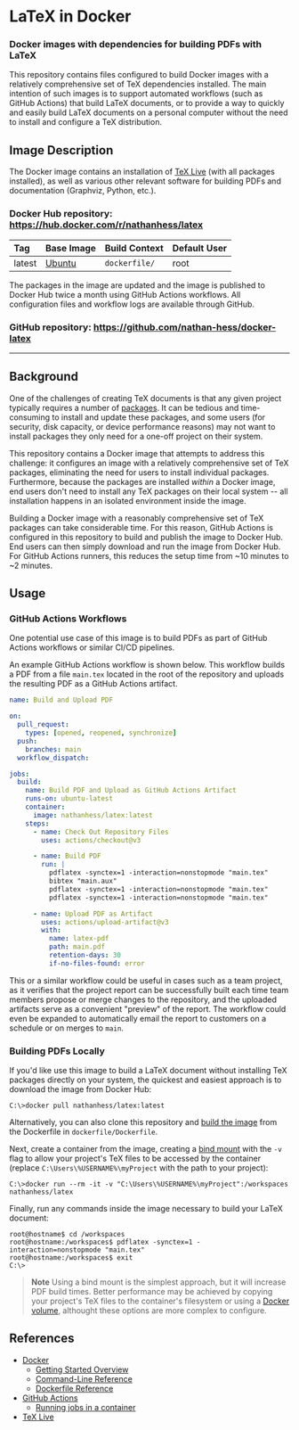 # LaTeX in Docker

### Docker images with dependencies for building PDFs with LaTeX

This repository contains files configured to build Docker images with a relatively comprehensive set of TeX dependencies installed.  The main intention of such images is to support automated workflows (such as GitHub Actions) that build LaTeX documents, or to provide a way to quickly and easily build LaTeX documents on a personal computer without the need to install and configure a TeX distribution.


## Image Description

The Docker image contains an installation of [TeX Live](https://www.tug.org/texlive/) (with all packages installed), as well as various other relevant software for building PDFs and documentation (Graphviz, Python, etc.).

### Docker Hub repository: https://hub.docker.com/r/nathanhess/latex

| Tag    | Base Image                                | Build Context | Default User |  
|:-------|:------------------------------------------|:--------------|:-------------|
| latest | [Ubuntu](https://hub.docker.com/_/ubuntu) | `dockerfile/` | root         |

The packages in the image are updated and the image is published to Docker Hub twice a month using GitHub Actions workflows.  All configuration files and workflow logs are available through GitHub.

### GitHub repository: https://github.com/nathan-hess/docker-latex


---

## Background

One of the challenges of creating TeX documents is that any given project typically requires a number of [packages](https://ctan.org/pkg).  It can be tedious and time-consuming to install and update these packages, and some users (for security, disk capacity, or device performance reasons) may not want to install packages they only need for a one-off project on their system.

This repository contains a Docker image that attempts to address this challenge: it configures an image with a relatively comprehensive set of TeX packages, eliminating the need for users to install individual packages.  Furthermore, because the packages are installed *within* a Docker image, end users don't need to install any TeX packages on their local system -- all installation happens in an isolated environment inside the image.

Building a Docker image with a reasonably comprehensive set of TeX packages can take considerable time.  For this reason, GitHub Actions is configured in this repository to build and publish the image to Docker Hub.  End users can then simply download and run the image from Docker Hub.  For GitHub Actions runners, this reduces the setup time from ~10 minutes to ~2 minutes.


## Usage

### GitHub Actions Workflows

One potential use case of this image is to build PDFs as part of GitHub Actions workflows or similar CI/CD pipelines.

An example GitHub Actions workflow is shown below.  This workflow builds a PDF from a file `main.tex` located in the root of the repository and uploads the resulting PDF as a GitHub Actions artifact.

```yaml
name: Build and Upload PDF

on:
  pull_request:
    types: [opened, reopened, synchronize]
  push:
    branches: main
  workflow_dispatch:

jobs:
  build:
    name: Build PDF and Upload as GitHub Actions Artifact
    runs-on: ubuntu-latest
    container:
      image: nathanhess/latex:latest
    steps:
      - name: Check Out Repository Files
        uses: actions/checkout@v3

      - name: Build PDF
        run: |
          pdflatex -synctex=1 -interaction=nonstopmode "main.tex"
          bibtex "main.aux"
          pdflatex -synctex=1 -interaction=nonstopmode "main.tex"
          pdflatex -synctex=1 -interaction=nonstopmode "main.tex"

      - name: Upload PDF as Artifact
        uses: actions/upload-artifact@v3
        with:
          name: latex-pdf
          path: main.pdf
          retention-days: 30
          if-no-files-found: error
```

This or a similar workflow could be useful in cases such as a team project, as it verifies that the project report can be successfully built each time team members propose or merge changes to the repository, and the uploaded artifacts serve as a convenient "preview" of the report.  The workflow could even be expanded to automatically email the report to customers on a schedule or on merges to `main`.


### Building PDFs Locally

If you'd like use this image to build a LaTeX document without installing TeX packages directly on your system, the quickest and easiest approach is to download the image from Docker Hub:

```
C:\>docker pull nathanhess/latex:latest
```

Alternatively, you can also clone this repository and [build the image](https://docs.docker.com/engine/reference/commandline/build/) from the Dockerfile in `dockerfile/Dockerfile`.

Next, create a container from the image, creating a [bind mount](https://docs.docker.com/storage/bind-mounts/) with the `-v` flag to allow your project's TeX files to be accessed by the container (replace `C:\Users\%USERNAME%\myProject` with the path to your project): 

```
C:\>docker run --rm -it -v "C:\Users\%USERNAME%\myProject":/workspaces nathanhess/latex
```

Finally, run any commands inside the image necessary to build your LaTeX document:

```
root@hostname$ cd /workspaces
root@hostname:/workspaces$ pdflatex -synctex=1 -interaction=nonstopmode "main.tex"
root@hostname:/workspaces$ exit
C:\>
```

> **Note** 
> Using a bind mount is the simplest approach, but it will increase PDF build times.  Better performance may be achieved by copying your project's TeX files to the container's filesystem or using a [Docker volume](https://docs.docker.com/storage/volumes/), althought these options are more complex to configure.


## References

- [Docker](https://www.docker.com/)
  - [Getting Started Overview](https://docs.docker.com/get-started/overview/)
  - [Command-Line Reference](https://docs.docker.com/engine/reference/commandline/docker/)
  - [Dockerfile Reference](https://docs.docker.com/engine/reference/builder/)
- [GitHub Actions](https://docs.github.com/en/actions)
  - [Running jobs in a container](https://docs.github.com/en/actions/using-jobs/running-jobs-in-a-container)
- [TeX Live](https://www.tug.org/texlive/)
